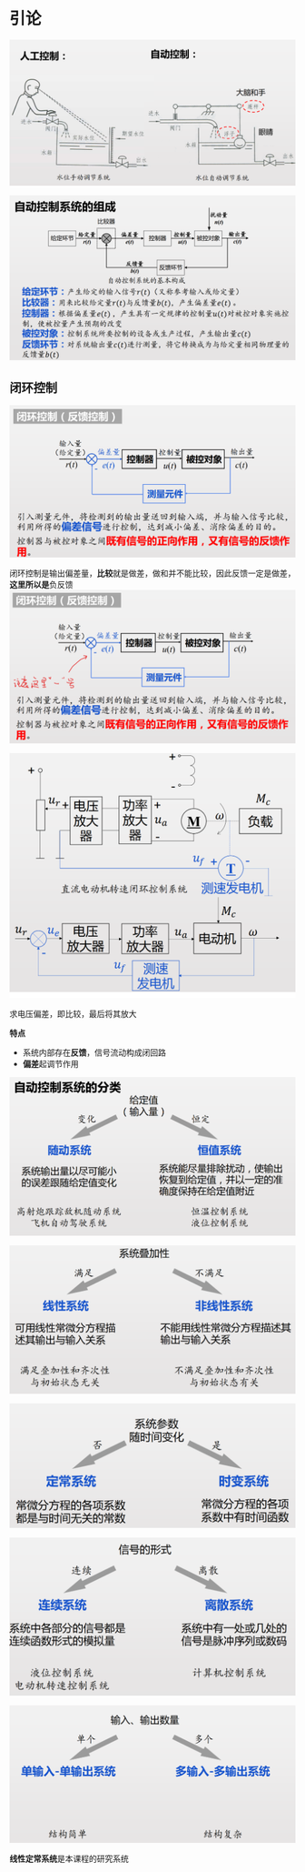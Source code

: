 <!--
 * @Author: Ashington ashington258@proton.me
 * @Date: 2024-09-05 09:56:39
 * @LastEditors: Ashington ashington258@proton.me
 * @LastEditTime: 2024-09-05 11:25:40
 * @FilePath: \Automatic_control_principle\1-引论\引论.md
 * @Description: 请填写简介
 * 联系方式:921488837@qq.com
 * Copyright (c) 2024 by ${git_name_email}, All Rights Reserved. 
-->


# 引论

![alt text](image.png)

![alt text](image-1.png)

## 闭环控制

![alt text](image-2.png)

闭环控制是输出偏差量，**比较**就是做差，做和并不能比较，因此反馈一定是做差，**这里所以是**负反馈
![alt text](image-3.png)

![alt text](image-4.png)

求电压偏差，即比较，最后将其放大

**特点**
- 系统内部存在**反馈**，信号流动构成闭回路
- **偏差**起调节作用

![alt text](image-5.png)

![alt text](image-6.png)

![alt text](image-7.png)

![alt text](image-8.png)

![alt text](image-9.png)

**线性定常系统**是本课程的研究系统